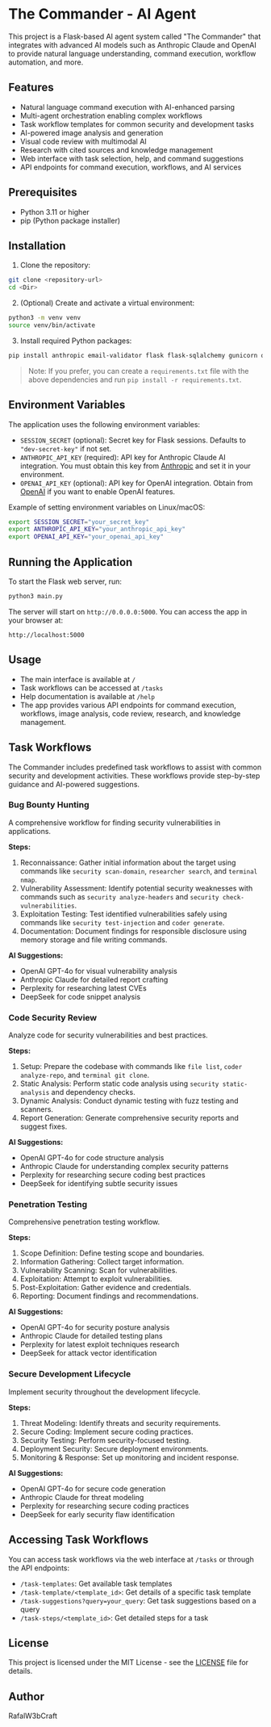 # The Commander - AI Agent

This project is a Flask-based AI agent system called "The Commander" that integrates with advanced AI models such as Anthropic Claude and OpenAI to provide natural language understanding, command execution, workflow automation, and more.

## Features

- Natural language command execution with AI-enhanced parsing
- Multi-agent orchestration enabling complex workflows
- Task workflow templates for common security and development tasks
- AI-powered image analysis and generation
- Visual code review with multimodal AI
- Research with cited sources and knowledge management
- Web interface with task selection, help, and command suggestions
- API endpoints for command execution, workflows, and AI services

## Prerequisites

- Python 3.11 or higher
- pip (Python package installer)

## Installation

1. Clone the repository:

```bash
git clone <repository-url>
cd <Dir>
```

2. (Optional) Create and activate a virtual environment:

```bash
python3 -m venv venv
source venv/bin/activate
```

3. Install required Python packages:

```bash
pip install anthropic email-validator flask flask-sqlalchemy gunicorn openai psutil psycopg2-binary requests trafilatura
```

> Note: If you prefer, you can create a `requirements.txt` file with the above dependencies and run `pip install -r requirements.txt`.

## Environment Variables

The application uses the following environment variables:

- `SESSION_SECRET` (optional): Secret key for Flask sessions. Defaults to `"dev-secret-key"` if not set.
- `ANTHROPIC_API_KEY` (required): API key for Anthropic Claude AI integration. You must obtain this key from [Anthropic](https://www.anthropic.com/) and set it in your environment.
- `OPENAI_API_KEY` (optional): API key for OpenAI integration. Obtain from [OpenAI](https://openai.com/) if you want to enable OpenAI features.

Example of setting environment variables on Linux/macOS:

```bash
export SESSION_SECRET="your_secret_key"
export ANTHROPIC_API_KEY="your_anthropic_api_key"
export OPENAI_API_KEY="your_openai_api_key"
```

## Running the Application

To start the Flask web server, run:

```bash
python3 main.py
```

The server will start on `http://0.0.0.0:5000`. You can access the app in your browser at:

```
http://localhost:5000
```

## Usage

- The main interface is available at `/`
- Task workflows can be accessed at `/tasks`
- Help documentation is available at `/help`
- The app provides various API endpoints for command execution, workflows, image analysis, code review, research, and knowledge management.

## Task Workflows

The Commander includes predefined task workflows to assist with common security and development activities. These workflows provide step-by-step guidance and AI-powered suggestions.

### Bug Bounty Hunting

A comprehensive workflow for finding security vulnerabilities in applications.

**Steps:**

1. Reconnaissance: Gather initial information about the target using commands like `security scan-domain`, `researcher search`, and `terminal nmap`.
2. Vulnerability Assessment: Identify potential security weaknesses with commands such as `security analyze-headers` and `security check-vulnerabilities`.
3. Exploitation Testing: Test identified vulnerabilities safely using commands like `security test-injection` and `coder generate`.
4. Documentation: Document findings for responsible disclosure using memory storage and file writing commands.

**AI Suggestions:**

- OpenAI GPT-4o for visual vulnerability analysis
- Anthropic Claude for detailed report crafting
- Perplexity for researching latest CVEs
- DeepSeek for code snippet analysis

### Code Security Review

Analyze code for security vulnerabilities and best practices.

**Steps:**

1. Setup: Prepare the codebase with commands like `file list`, `coder analyze-repo`, and `terminal git clone`.
2. Static Analysis: Perform static code analysis using `security static-analysis` and dependency checks.
3. Dynamic Analysis: Conduct dynamic testing with fuzz testing and scanners.
4. Report Generation: Generate comprehensive security reports and suggest fixes.

**AI Suggestions:**

- OpenAI GPT-4o for code structure analysis
- Anthropic Claude for understanding complex security patterns
- Perplexity for researching secure coding best practices
- DeepSeek for identifying subtle security issues

### Penetration Testing

Comprehensive penetration testing workflow.

**Steps:**

1. Scope Definition: Define testing scope and boundaries.
2. Information Gathering: Collect target information.
3. Vulnerability Scanning: Scan for vulnerabilities.
4. Exploitation: Attempt to exploit vulnerabilities.
5. Post-Exploitation: Gather evidence and credentials.
6. Reporting: Document findings and recommendations.

**AI Suggestions:**

- OpenAI GPT-4o for security posture analysis
- Anthropic Claude for detailed testing plans
- Perplexity for latest exploit techniques research
- DeepSeek for attack vector identification

### Secure Development Lifecycle

Implement security throughout the development lifecycle.

**Steps:**

1. Threat Modeling: Identify threats and security requirements.
2. Secure Coding: Implement secure coding practices.
3. Security Testing: Perform security-focused testing.
4. Deployment Security: Secure deployment environments.
5. Monitoring & Response: Set up monitoring and incident response.

**AI Suggestions:**

- OpenAI GPT-4o for secure code generation
- Anthropic Claude for threat modeling
- Perplexity for researching secure coding practices
- DeepSeek for early security flaw identification

## Accessing Task Workflows

You can access task workflows via the web interface at `/tasks` or through the API endpoints:

- `/task-templates`: Get available task templates
- `/task-template/<template_id>`: Get details of a specific task template
- `/task-suggestions?query=your_query`: Get task suggestions based on a query
- `/task-steps/<template_id>`: Get detailed steps for a task

## License

This project is licensed under the MIT License - see the [LICENSE](LICENSE) file for details.

## Author

RafalW3bCraft
